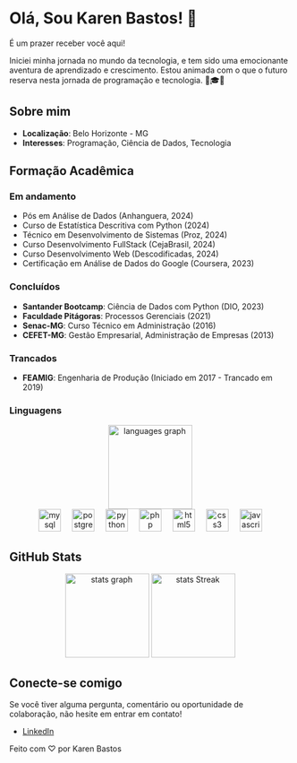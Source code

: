 # Olá, Sou Karen Bastos! 👋

É um prazer receber você aqui!

Iniciei minha jornada no mundo da tecnologia, e tem sido uma emocionante aventura de aprendizado e crescimento. Estou animada com o que o futuro reserva nesta jornada de programação e tecnologia. 🚀🎓🎯

## Sobre mim

- **Localização**: Belo Horizonte - MG
- **Interesses**: Programação, Ciência de Dados, Tecnologia

## Formação Acadêmica

### Em andamento
- Pós em Análise de Dados (Anhanguera, 2024)
- Curso de Estatística Descritiva com Python (2024)
- Técnico em Desenvolvimento de Sistemas (Proz, 2024)
- Curso Desenvolvimento FullStack (CejaBrasil, 2024)
- Curso Desenvolvimento Web (Descodificadas, 2024)
- Certificação em Análise de Dados do Google (Coursera, 2023)

### Concluídos
- **Santander Bootcamp**: Ciência de Dados com Python (DIO, 2023)
- **Faculdade Pitágoras**: Processos Gerenciais (2021)
- **Senac-MG**: Curso Técnico em Administração (2016)
- **CEFET-MG**: Gestão Empresarial, Administração de Empresas (2013)

### Trancados
- **FEAMIG**: Engenharia de Produção (Iniciado em 2017 - Trancado em 2019)

### Linguagens

<div align="center">
  <img src="https://github-readme-stats.vercel.app/api/top-langs?username=karenkaroline-bastos&locale=en&hide_title=false&layout=compact&card_width=320&langs_count=5&theme=dracula&hide_border=false&order=2" height="150" alt="languages graph"  />
</div>


<div align="center">
  <img src="https://skillicons.dev/icons?i=mysql" height="40" alt="mysql logo"  />
  <img width="12" />
  <img src="https://skillicons.dev/icons?i=postgres" height="40" alt="postgresql logo"  />
  <img width="12" />
  <img src="https://skillicons.dev/icons?i=py" height="40" alt="python logo"  />
  <img width="12" />
  <img src="https://skillicons.dev/icons?i=php" height="40" alt="php logo"  />
  <img width="12" />
  <img src="https://skillicons.dev/icons?i=html" height="40" alt="html5 logo"  />
  <img width="12" />
  <img src="https://skillicons.dev/icons?i=css" height="40" alt="css3 logo"  />
  <img width="12" />
  <img src="https://skillicons.dev/icons?i=js" height="40" alt="javascript logo"  />
</div>

## GitHub Stats
<div align="center">
  <img src="https://github-readme-stats.vercel.app/api?username=karenkaroline-bastos&hide_title=false&hide_rank=false&show_icons=true&include_all_commits=true&count_private=true&disable_animations=false&theme=dracula&locale=en&hide_border=false&order=1" height="150" alt="stats graph"  />
  <img src="https://streak-stats.demolab.com/?user=karenkaroline-bastos&theme=bear&background=000&border=Ffffff&dates=FFF)](https://git.io/streak-stats" height="150" alt="stats Streak"  />
</div>

## Conecte-se comigo

Se você tiver alguma pergunta, comentário ou oportunidade de colaboração, não hesite em entrar em contato!

- [LinkedIn](https://www.linkedin.com/in/karen-karoline-bastos-846b2083)

Feito com ♡ por Karen Bastos
